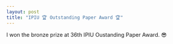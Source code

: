 ```yaml
---
layout: post
title: "IPIU 🏆 Outstanding Paper Award 🏆"
---
```


I won the bronze prize at 36th IPIU Oustanding Paper Award. 😎